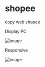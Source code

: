# shopee
copy web shopee

Display PC

![image](https://user-images.githubusercontent.com/81231359/183096989-960af976-1030-47e3-b6f4-3bda8deb0bca.png)

Responsive

![image](https://user-images.githubusercontent.com/81231359/183096153-cdda9bcb-e417-4a9d-b0ec-4bf9209b8e40.png)
